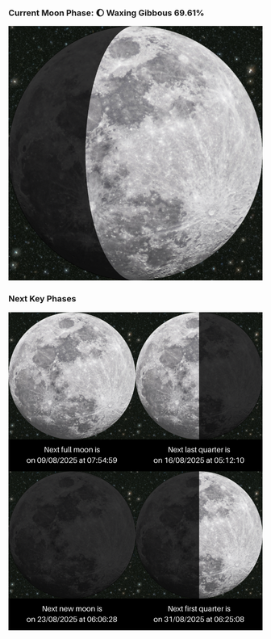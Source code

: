### Current Moon Phase: 🌔 Waxing Gibbous 69.61%
![Moon Phase](moonphase.png)
### Next Key Phases
![Gallery](gallery.png)